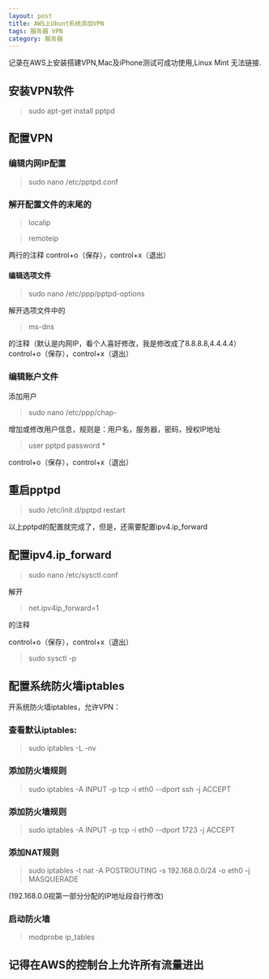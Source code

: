 ```yaml
---
layout: post
title: AWS上Ubunt系统添加VPN
tags: 服务器 VPN
category: 服务器
---
```


记录在AWS上安装搭建VPN,Mac及iPhone测试可成功使用,Linux Mint 无法链接.

## 安装VPN软件
>sudo apt-get install pptpd

## 配置VPN

### 编辑内网IP配置
>sudo nano /etc/pptpd.conf

### 解开配置文件的末尾的
>localip

>remoteip

两行的注释
control+o（保存），control+x（退出）

#### 编辑选项文件
>sudo nano /etc/ppp/pptpd-options

解开选项文件中的

>ms-dns

的注释（默认是内网IP，看个人喜好修改，我是修改成了8.8.8.8,4.4.4.4）
control+o（保存），control+x（退出）

### 编辑账户文件
添加用户

>sudo nano /etc/ppp/chap-

增加或修改用户信息，规则是：用户名，服务器，密码，授权IP地址

>user pptpd password *

control+o（保存），control+x（退出）

## 重启pptpd

>sudo /etc/init.d/pptpd restart

以上pptpd的配置就完成了，但是，还需要配置ipv4.ip_forward

## 配置ipv4.ip_forward

>sudo nano /etc/sysctl.conf

解开

>net.ipv4ip_forward=1

的注释

control+o（保存），control+x（退出）

>sudo sysctl -p

## 配置系统防火墙iptables
开系统防火墙iptables，允许VPN：

### 查看默认iptables:
>sudo iptables -L -nv


### 添加防火墙规则
>sudo iptables -A INPUT -p tcp -i eth0 --dport ssh -j ACCEPT


### 添加防火墙规则
>sudo iptables -A INPUT -p tcp -i eth0 --dport 1723 -j ACCEPT


### 添加NAT规则
>sudo iptables -t nat -A POSTROUTING -s 192.168.0.0/24 -o eth0 -j MASQUERADE

(192.168.0.0视第一部分分配的IP地址段自行修改)

### 启动防火墙
>modprobe ip_tables

## 记得在AWS的控制台上允许所有流量进出
